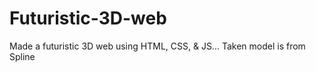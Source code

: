 # Futuristic-3D-web
Made a futuristic 3D web using HTML, CSS, &amp; JS... Taken model is from Spline
